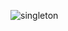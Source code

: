 ![singleton](https://github.com/Ariane-Sousa/bertoti/assets/108765052/b5d42c21-454c-4b41-98bd-1939040fbd6d)
